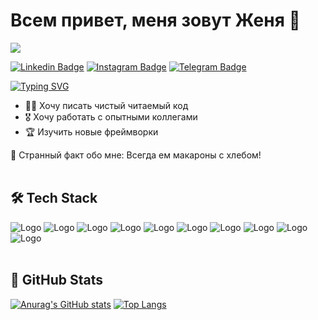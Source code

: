 # Всем привет, меня зовут Женя 👋

![](https://komarev.com/ghpvc/?username=ovodkov-evgeny)

[![Linkedin Badge](https://img.shields.io/badge/-LinkedIn-0e76a8?style=flat-square&logo=Linkedin&logoColor=white)](https://www.linkedin.com/in/evgeny-ovodkov-b3295a233/)
[![Instagram Badge](https://img.shields.io/badge/-Instagram-e4405f?style=flat-square&logo=Instagram&logoColor=white)](https://www.instagram.com/fransys_k/)
[![Telegram Badge](https://img.shields.io/badge/-Telegram-0088cc?style=flat-square&logo=Telegram&logoColor=white)](https://t.me/Kefir4ek)

[![Typing SVG](https://readme-typing-svg.herokuapp.com?font=Montserrat&size=24&duration=3000&color=14AC15&lines=%D0%AF+%D0%BD%D0%B0%D1%87%D0%B8%D0%BD%D0%B0%D1%8E%D1%89%D0%B8%D0%B9+%D1%84%D1%80%D0%BE%D0%BD%D1%82%D0%B5%D0%BD%D0%B4%D0%B5%D1%80+%F0%9F%92%BB;%D0%9B%D1%8E%D0%B1%D0%BB%D1%8E+streetball+%F0%9F%8F%80;%D0%98+%D0%BF%D1%83%D1%82%D0%B5%D1%88%D0%B5%D1%81%D1%82%D0%B2%D0%B8%D1%8F+%F0%9F%8F%9D;Nice+to+e-meet+you+%F0%9F%99%82)](https://git.io/typing-svg)


* 👨‍💻 Хочу писать чистый читаемый код
* 🎖 Хочу работать с опытными коллегами
* 🏆 Изучить новые фреймворки 

🥴 Странный факт обо мне: Всегда ем макароны с хлебом!
&nbsp;  
&nbsp;  

 
## 🛠 Tech Stack

![Logo](https://cdn.icon-icons.com/icons2/2107/PNG/48/file_type_js_official_icon_130509.png)
![Logo](https://cdn.icon-icons.com/icons2/2415/PNG/48/react_original_logo_icon_146374.png)
![Logo](https://cdn.icon-icons.com/icons2/2107/PNG/48/file_type_html_icon_130541.png)
![Logo](https://cdn.icon-icons.com/icons2/2107/PNG/48/file_type_css_icon_130661.png)
![Logo](https://cdn.icon-icons.com/icons2/2415/PNG/48/sass_original_logo_icon_146350.png)
![Logo](https://cdn.icon-icons.com/icons2/2107/PNG/48/file_type_node_icon_130301.png)
![Logo](https://cdn.icon-icons.com/icons2/2415/PNG/48/webpack_original_logo_icon_146300.png)
![Logo](https://cdn.icon-icons.com/icons2/2415/PNG/48/mongodb_plain_wordmark_logo_icon_146423.png)
![Logo](https://cdn.icon-icons.com/icons2/2415/PNG/48/git_original_wordmark_logo_icon_146510.png)
![Logo](https://cdn.icon-icons.com/icons2/2107/PNG/48/file_type_vscode_icon_130084.png)
&nbsp;  
&nbsp;  

## 🤯 GitHub Stats

[![Anurag's GitHub stats](https://github-readme-stats.vercel.app/api?username=ovodkov-evgeny)](https://github.com/anuraghazra/github-readme-stats)
[![Top Langs](https://github-readme-stats.vercel.app/api/top-langs/?username=ovodkov-evgeny&exclude_repo=1439277-technomart-28,init,fdf,pulse_web_project,common-words,GNL,Lessons,iOS_Learning_Projects&hide=php,objective-c,c&layout=compact)](https://github.com/anuraghazra/github-readme-stats)
